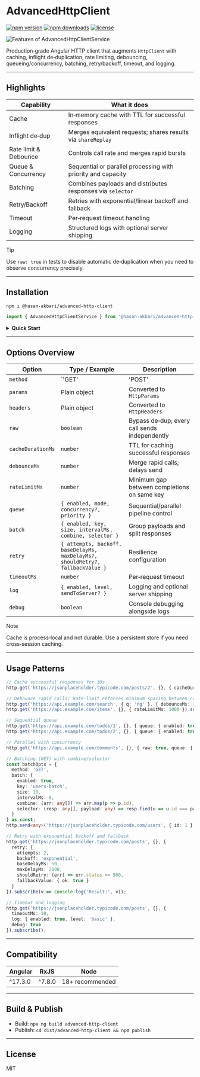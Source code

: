 # AdvancedHttpClient

[![npm version](https://img.shields.io/npm/v/%40hasan-akbari%2Fadvanced-http-client.svg)](https://www.npmjs.com/package/@hasan-akbari/advanced-http-client) [![npm downloads](https://img.shields.io/npm/dm/%40hasan-akbari%2Fadvanced-http-client.svg)](https://www.npmjs.com/package/@hasan-akbari/advanced-http-client) [![license](https://img.shields.io/badge/license-MIT-blue.svg)](LICENSE)

![Features of AdvancedHttpClientService](https://unpkg.com/@hasan-akbari/advanced-http-client@latest/advanced-http-client.webp)

Production‑grade Angular HTTP client that augments `HttpClient` with caching, inflight de‑duplication, rate limiting, debouncing, queueing/concurrency, batching, retry/backoff, timeout, and logging.

---

## Highlights

| Capability | What it does |
|---|---|
| Cache | In‑memory cache with TTL for successful responses |
| Inflight de‑dup | Merges equivalent requests; shares results via `shareReplay` |
| Rate limit & Debounce | Controls call rate and merges rapid bursts |
| Queue & Concurrency | Sequential or parallel processing with priority and capacity |
| Batching | Combines payloads and distributes responses via `selector` |
| Retry/Backoff | Retries with exponential/linear backoff and fallback |
| Timeout | Per‑request timeout handling |
| Logging | Structured logs with optional server shipping |

> [!TIP]
> Use `raw: true` in tests to disable automatic de‑duplication when you need to observe concurrency precisely.

---

## Installation

```sh
npm i @hasan-akbari/advanced-http-client
```

```ts
import { AdvancedHttpClientService } from '@hasan-akbari/advanced-http-client';
```

<details>
  <summary><strong>Quick Start</strong></summary>

```ts
// Params and headers
import { HttpHeaders, HttpParams } from '@angular/common/http';
const params = new HttpParams().set('_limit', '5').set('_page', '2');
const headers = new HttpHeaders({ 'X-Mode': 'demo' });

http.send<any>('https://jsonplaceholder.typicode.com/posts', undefined, {
  method: 'GET', params, headers
}).subscribe();
```

```ts
// Inflight de‑dup and result sharing
http.get<any>('https://jsonplaceholder.typicode.com/posts/1').subscribe();
http.get<any>('https://jsonplaceholder.typicode.com/posts/1').subscribe();
```

```ts
// Raw mode to bypass de‑dup/shareReplay
http.get<any>('https://jsonplaceholder.typicode.com/posts/1', {}, { raw: true }).subscribe();
http.get<any>('https://jsonplaceholder.typicode.com/posts/1', {}, { raw: true }).subscribe();
```
</details>

---

## Options Overview

| Option | Type / Example | Description |
|---|---|---|
| `method` | `'GET'|'POST'|...` | HTTP verb for `send()` |
| `params` | Plain object | Converted to `HttpParams` |
| `headers` | Plain object | Converted to `HttpHeaders` |
| `raw` | `boolean` | Bypass de‑dup; every call sends independently |
| `cacheDurationMs` | `number` | TTL for caching successful responses |
| `debounceMs` | `number` | Merge rapid calls; delays send |
| `rateLimitMs` | `number` | Minimum gap between completions on same key |
| `queue` | `{ enabled, mode, concurrency?, priority }` | Sequential/parallel pipeline control |
| `batch` | `{ enabled, key, size, intervalMs, combine, selector }` | Group payloads and split responses |
| `retry` | `{ attempts, backoff, baseDelayMs, maxDelayMs?, shouldRetry?, fallbackValue }` | Resilience configuration |
| `timeoutMs` | `number` | Per‑request timeout |
| `log` | `{ enabled, level, sendToServer? }` | Logging and optional server shipping |
| `debug` | `boolean` | Console debugging alongside logs |

> [!NOTE]
> Cache is process‑local and not durable. Use a persistent store if you need cross‑session caching.

---

## Usage Patterns

```ts
// Cache successful responses for 30s
http.get('https://jsonplaceholder.typicode.com/posts/2', {}, { cacheDurationMs: 30000 }).subscribe();
```

```ts
// Debounce rapid calls; Rate‑limit enforces minimum spacing between completions
http.get('https://api.example.com/search', { q: 'ng' }, { debounceMs: 300 }).subscribe();
http.get('https://api.example.com/items', {}, { rateLimitMs: 1000 }).subscribe();
```

```ts
// Sequential queue
http.get('https://api.example.com/todos/1', {}, { queue: { enabled: true, mode: 'sequential', priority: 'normal' } }).subscribe();
http.get('https://api.example.com/todos/2', {}, { queue: { enabled: true, mode: 'sequential', priority: 'normal' } }).subscribe();
```

```ts
// Parallel with concurrency
http.get('https://api.example.com/comments', {}, { raw: true, queue: { enabled: true, mode: 'parallel', concurrency: 2, priority: 'high' } }).subscribe();
```

```ts
// Batching (GET) with combine/selector
const batchOpts = {
  method: 'GET',
  batch: {
    enabled: true,
    key: 'users-batch',
    size: 10,
    intervalMs: 0,
    combine: (arr: any[]) => arr.map(p => p.id),
    selector: (resp: any[], payload: any) => resp.find(u => u.id === payload.id)
  }
} as const;
http.send<any>('https://jsonplaceholder.typicode.com/users', { id: 1 }, batchOpts as any).subscribe();
```

```ts
// Retry with exponential backoff and fallback
http.get('https://jsonplaceholder.typicode.com/posts', {}, {
  retry: {
    attempts: 2,
    backoff: 'exponential',
    baseDelayMs: 50,
    maxDelayMs: 2000,
    shouldRetry: (err) => err.status >= 500,
    fallbackValue: { ok: true }
  }
}).subscribe(v => console.log('Result:', v));
```

```ts
// Timeout and logging
http.get('https://jsonplaceholder.typicode.com/posts', {}, {
  timeoutMs: 10,
  log: { enabled: true, level: 'basic' },
  debug: true
}).subscribe();
```

---

## Compatibility

| Angular | RxJS | Node |
|---|---|---|
| ^17.3.0 | ^7.8.0 | 18+ recommended |

---

## Build & Publish

- Build: `npx ng build advanced-http-client`
- Publish: `cd dist/advanced-http-client && npm publish`

---

## License
MIT
